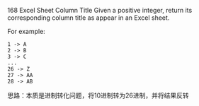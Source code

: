 168 Excel Sheet Column Title
Given a positive integer, return its corresponding column title as appear in an Excel sheet.

For example:

    1 -> A
    2 -> B
    3 -> C
    ...
    26 -> Z
    27 -> AA
    28 -> AB 

思路：本质是进制转化问题，将10进制转为26进制，并将结果反转